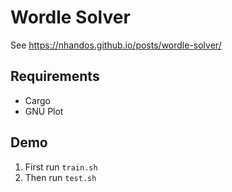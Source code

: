 # Wordle Solver

See https://nhandos.github.io/posts/wordle-solver/

## Requirements
* Cargo
* GNU Plot

## Demo
1. First run `train.sh`
2. Then run `test.sh`
